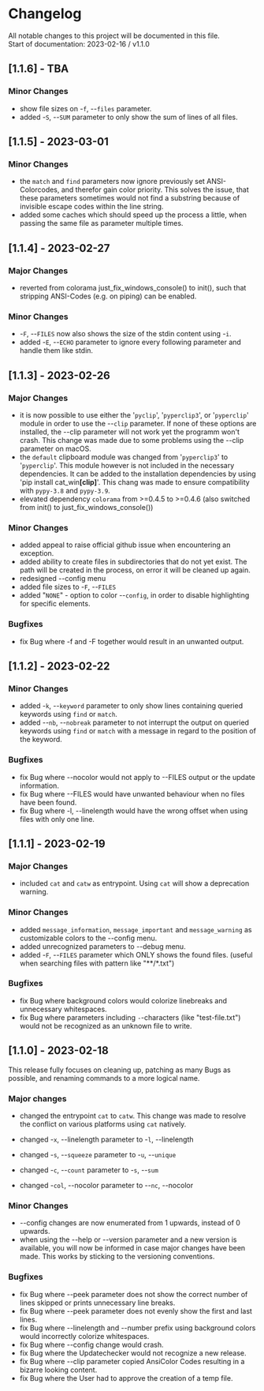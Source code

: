 # Changelog

All notable changes to this project will be documented in this file. <br>
Start of documentation: 2023-02-16 / v1.1.0

## [1.1.6] - TBA

### Minor Changes

- show file sizes on -`f`, --`files` parameter.
- added -`S`, --`SUM` parameter to only show the sum of lines of all files.


## [1.1.5] - 2023-03-01

### Minor Changes

- the `match` and `find` parameters now ignore previously set ANSI-Colorcodes, and therefor gain color priority. This solves the issue, that these parameters sometimes would not find a substring because of invisible escape codes within the line string.
- added some caches which should speed up the process a little, when passing the same file as parameter multiple times.


## [1.1.4] - 2023-02-27

### Major Changes

- reverted from colorama just_fix_windows_console() to init(), such that stripping ANSI-Codes (e.g. on piping) can be enabled.

### Minor Changes

- -`F`, --`FILES` now also shows the size of the stdin content using -`i`.
- added -`E`, --`ECHO` parameter to ignore every following parameter and handle them like stdin.


## [1.1.3] - 2023-02-26

### Major Changes

- it is now possible to use either the '`pyclip`', '`pyperclip3`', or '`pyperclip`' module in order to use the --`clip` parameter. If none of these options are installed, the --clip parameter will not work yet the programm won't crash. This change was made due to some problems using the --clip parameter on macOS.
- the `default` clipboard module was changed from '`pyperclip3`' to '`pyperclip`'. This module however is not included in the necessary dependencies. It can be added to the installation dependencies by using 'pip install cat_win<b>[clip]</b>'. This chang was made to ensure compatibility with `pypy-3.8` and `pypy-3.9`.
- elevated dependency `colorama` from >=0.4.5 to >=0.4.6 (also switched from init() to just_fix_windows_console())

### Minor Changes

- added appeal to raise official github issue when encountering an exception.
- added ability to create files in subdirectories that do not yet exist. The path will be created in the process, on error it will be cleaned up again.
- redesigned --config menu
- added file sizes to -`F`, --`FILES`
- added "`NONE`" - option to color --`config`, in order to disable highlighting for specific elements.

### Bugfixes

- fix Bug where -f and -F together would result in an unwanted output.


## [1.1.2] - 2023-02-22

### Minor Changes

- added -`k`, --`keyword` parameter to only show lines containing queried keywords using `find` or `match`.
- added --`nb`, --`nobreak` parameter to not interrupt the output on queried keywords using `find` or `match` with a message in regard to the position of the keyword.

### Bugfixes

- fix Bug where --nocolor would not apply to --FILES output or the update information.
- fix Bug where --FILES would have unwanted behaviour when no files have been found.
- fix Bug where -l, --linelength would have the wrong offset when using files with only one line.


## [1.1.1] - 2023-02-19

### Major Changes

- included `cat` and `catw` as entrypoint. Using `cat` will show a deprecation warning.

### Minor Changes

- added `message_information`, `message_important` and `message_warning` as customizable colors to the --config menu.
- added unrecognized parameters to --debug menu.
- added -`F`, --`FILES` parameter which ONLY shows the found files. (useful when searching files with pattern like "\*\*/\*.txt")

### Bugfixes

- fix Bug where background colors would colorize linebreaks and unnecessary whitespaces.
- fix Bug where parameters including `-`-characters (like "test-file.txt") would not be recognized as an unknown file to write.


## [1.1.0] - 2023-02-18

This release fully focuses on cleaning up, patching as many Bugs as possible, and renaming commands to a more logical name.

### Major changes

- changed the entrypoint `cat` to `catw`. This change was made to resolve the conflict on various platforms using `cat` natively.

- changed -`x`, --linelength parameter to -`l`, --linelength
- changed -`s`, --`squeeze` parameter to -`u`, --`unique`
- changed -`c`, --`count` parameter to -`s`, --`sum`
- changed -`col`, --nocolor parameter to --`nc`, --nocolor

### Minor Changes

- --config changes are now enumerated from 1 upwards, instead of 0 upwards.
- when using the --help or --version parameter and a new version is available, you will now be informed in case major changes have been made. This works by sticking to the versioning conventions.

### Bugfixes

- fix Bug where --peek parameter does not show the correct number of lines skipped or prints unnecessary line breaks.
- fix Bug where --peek parameter does not evenly show the first and last lines.
- fix Bug where --linelength and --number prefix using background colors would incorrectly colorize whitespaces.
- fix Bug where --config change would crash.
- fix Bug where the Updatechecker would not recognize a new release.
- fix Bug where --clip parameter copied AnsiColor Codes resulting in a bizarre looking content.
- fix Bug where the User had to approve the creation of a temp file.
